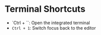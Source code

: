 # Terminal Shortcuts

- `Ctrl + ``: Open the integrated terminal
- `Ctrl + 1`: Switch focus back to the editor
